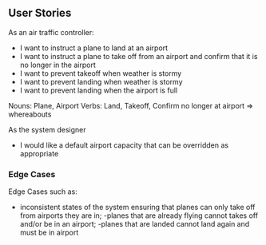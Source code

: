 ## User Stories ##

As an air traffic controller:
- I want to instruct a plane to land at an airport
- I want to instruct a plane to take off from an airport and confirm that it is no longer in the airport
- I want to prevent takeoff when weather is stormy
- I want to prevent landing when weather is stormy
- I want to prevent landing when the airport is full

Nouns: Plane, Airport
Verbs: Land, Takeoff, Confirm no longer at airport => whereabouts

As the system designer
- I would like a default airport capacity that can be overridden as appropriate

### Edge Cases ###
Edge Cases such as:
- inconsistent states of the system ensuring that planes can only take off from airports they are in;
-planes that are already flying cannot takes off and/or be in an airport;
-planes that are landed cannot land again and must be in airport 
